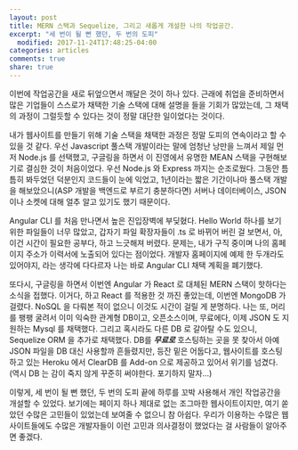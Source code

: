 ```yaml
---
layout: post
title: MERN 스택과 Sequelize, 그리고 새롭게 개설한 나의 작업공간.
excerpt: "세 번이 될 뻔 했던, 두 번의 도피"
  modified: 2017-11-24T17:48:25-04:00
categories: articles
comments: true
share: true
---
```


이번에 작업공간을 새로 뒤엎으면서 깨달은 것이 하나 있다. 근래에 취업을 준비하면서 많은 기업들이 스스로가 채택한 기술 스택에 대해 설명을 들을 기회가 많았는데, 그 채택의 과정이 그럴듯할 수 있다는 것이 정말 대단한 일이었다는 것이다.

내가 웹사이트를 만들기 위해 기술 스택을 채택한 과정은 정말 도피의 연속이라고 할 수 있을 것 같다. 우선 Javascript 풀스택 개발이라는 말에 엄청난 낭만을 느껴서 제일 먼저 Node.js 를 선택했고, 구글링을 하면서 이 진영에서 유명한 MEAN 스택을 구현해보기로 결심한 것이 처음이었다. 우선 Node.js 와 Express 까지는 순조로웠다. 그동안 틈틈히 봐두었던 덕분인지 코드들이 눈에 익었고, 1년이라는 짧은 기간이나마 풀스택 개발을 해보았으니(ASP 개발을 백엔드로 부르기 충분하다면) 서버나 데이터베이스, JSON 이나 소켓에 대해 얼추 알고 있기도 했기 때문이다.

Angular CLI 를 처음 만나면서 높은 진입장벽에 부딪혔다. Hello World 하나를 보기 위한 파일들이 너무 많았고, 갑자기 파일 확장자들이 .ts 로 바뀌어 버린 걸 보면서, 아, 이건 시간이 필요한 공부다, 하고 느긋해져 버렸다. 문제는, 내가 구직 중이며 나의 홈페이지 주소가 이력서에 노출되어 있다는 점이었다. 개발자 홈페이지에 예제 한 두개라도 있어야지, 라는 생각에 다다르자 나는 바로 Angular CLI 채택 계획을 폐기했다.

또다시, 구글링을 하면서 이번엔 Angular 가 React 로 대체된 MERN 스택이 핫하다는 소식을 접했다. 이거다, 하고 React 를 적용한 것 까진 좋았는데, 이번엔 MongoDB 가 걸렸다. NoSQL 을 다뤄본 적이 없으니 이것도 시간이 걸릴 게 분명하다. 나는 또, 머리를 팽팽 굴려서 이미 익숙한 관계형 DB이고, 오픈소스이며, 무료에다, 이제 JSON 도 지원하는 Mysql 를 채택했다. 그리고 혹시라도 다른 DB 로 갈아탈 수도 있으니, Sequelize ORM 을 추가로 채택했다. DB를 __*무료로*__ 호스팅하는 곳을 못 찾아서 아예 JSON 파일을 DB 대신 사용할까 흔들렸지만, 등잔 밑은 어둡다고, 웹사이트를 호스팅하고 있는 Heroku 에서 ClearDB 를 Add-on 으로 제공하고 있어서 위기를 넘겼다. (역시 DB 는 감이 죽지 않게 꾸준히 써야한다. 포기하지 말자...)

이렇게, 세 번이 될 뻔 했던, 두 번의 도피 끝에 하루를 꼬박 사용해서 개인 작업공간을 개설할 수 있었다. 보기에는 페이지 하나 제대로 없는 조그마한 웹사이트이지만, 여기 쏟았던 수많은 고민들이 있었는데 보여줄 수 없으니 참 아쉽다. 우리가 이용하는 수많은 웹사이트들에도 수많은 개발자들이 이런 고민과 의사결정이 했었다는 걸 사람들이 알아주면 좋겠다.
